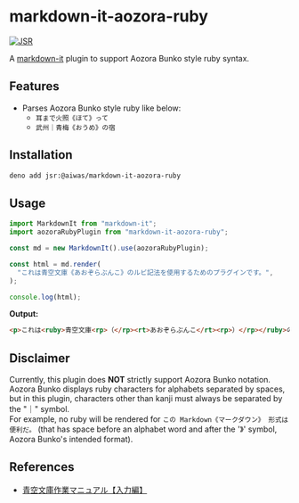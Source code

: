 # markdown-it-aozora-ruby

[![JSR](https://jsr.io/badges/@aiwas/markdown-it-aozora-ruby)](https://jsr.io/badges/@aiwas/markdown-it-aozora-ruby)

A [markdown-it](https://github.com/markdown-it/markdown-it) plugin to support
Aozora Bunko style ruby syntax.

## Features

- Parses Aozora Bunko style ruby like below:
  - `耳まで火照《ほて》って`
  - `武州｜青梅《おうめ》の宿`

## Installation

```sh
deno add jsr:@aiwas/markdown-it-aozora-ruby
```

## Usage

```ts
import MarkdownIt from "markdown-it";
import aozoraRubyPlugin from "markdown-it-aozora-ruby";

const md = new MarkdownIt().use(aozoraRubyPlugin);

const html = md.render(
  "これは青空文庫《あおぞらぶんこ》のルビ記法を使用するためのプラグインです。",
);

console.log(html);
```

**Output:**

<!-- deno-fmt-ignore-start -->

```html
<p>これは<ruby>青空文庫<rp>（</rp><rt>あおぞらぶんこ</rt><rp>）</rp></ruby>のルビ記法を使用するためのプラグインです。</p>
```

<!-- deno-fmt-ignore-end -->

## Disclaimer

Currently, this plugin does **NOT** strictly support Aozora Bunko notation.\
Aozora Bunko displays ruby characters for alphabets separated by spaces, but in
this plugin, characters other than kanji must always be separated by the "｜"
symbol.\
For example, no ruby will be rendered for
`この Markdown《マークダウン》 形式は便利だ。` (that has space before an
alphabet word and after the '》' symbol, Aozora Bunko's intended format).

## References

- [青空文庫作業マニュアル【入力編】](https://www.aozora.gr.jp/aozora-manual/index-input.html)
